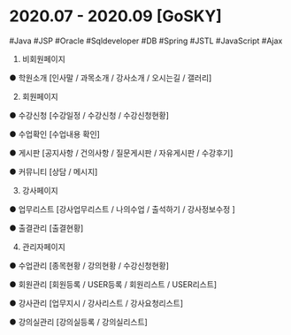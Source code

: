 
#  2020.07 - 2020.09 [GoSKY]

#Java #JSP #Oracle #Sqldeveloper #DB #Spring #JSTL #JavaScript #Ajax

1. 비회원페이지

  ● 학원소개 [인사말 / 과목소개 / 강사소개 / 오시는길 / 갤러리]
  
2. 회원페이지

  ● 수강신청 [수강일정 / 수강신청 / 수강신청현황]
  
  ● 수업확인 [수업내용 확인]
  
  ● 게시판 [공지사항 / 건의사항 / 질문게시판 / 자유게시판 / 수강후기]
  
  ● 커뮤니티 [상담 / 메시지]
  
3. 강사페이지

  ● 업무리스트 [강사업무리스트 / 나의수업 / 출석하기 / 강사정보수정 ]

  ● 출결관리 [출결현황]
  
4. 관리자페이지

  ● 수업관리 [종목현황 / 강의현황 / 수강신청현황]

  ● 회원관리 [회원등록 / USER등록 / 회원리스트 / USER리스트]
  
  ● 강사관리 [업무지시 / 강사리스트 / 강사요청리스트]
  
  ● 강의실관리 [강의실등록 / 강의실리스트]
